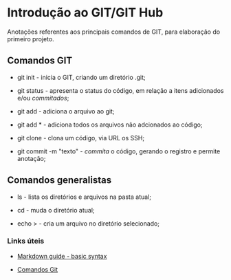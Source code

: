 # Introdução ao GIT/GIT Hub

Anotações referentes aos principais comandos de GIT, para elaboração do primeiro projeto.

## Comandos GIT

- git init - inicia o GIT, criando um diretório .git;

- git status - apresenta o status do código, em relação a itens adicionados e/ou _commitados_;

- git add - adiciona o arquivo ao git;

- git add * - adiciona todos os arquivos não adcionados ao código;

- git clone - clona um código, via URL os SSH;

- git commit -m "texto" - _commita_ o código, gerando o registro e permite anotação;

## Comandos generalistas

- ls - lista os diretórios e arquivos na pasta atual;

- cd - muda o diretório atual;

- echo > - cria um arquivo no diretório selecionado;

### Links úteis

- [Markdown guide - basic syntax](https://www.markdownguide.org/basic-syntax/)

- [Comandos Git](https://comandosgit.github.io/)
